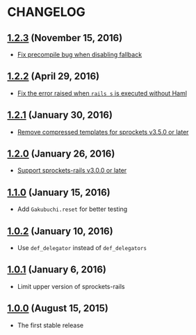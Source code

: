 # CHANGELOG
## [1.2.3](https://github.com/yasaichi/gakubuchi/releases/tag/v1.2.3) (November 15, 2016)
* [Fix precompile bug when disabling fallback](https://github.com/yasaichi/gakubuchi/pull/8)

## [1.2.2](https://github.com/yasaichi/gakubuchi/releases/tag/v1.2.2) (April 29, 2016)
* [Fix the error raised when `rails s` is executed without Haml](https://github.com/yasaichi/gakubuchi/pull/5)

## [1.2.1](https://github.com/yasaichi/gakubuchi/releases/tag/v1.2.1) (January 30, 2016)
* [Remove compressed templates for sprockets v3.5.0 or later](https://github.com/yasaichi/gakubuchi/pull/2)

## [1.2.0](https://github.com/yasaichi/gakubuchi/releases/tag/v1.2.0) (January 26, 2016)
* [Support sprockets-rails v3.0.0 or later](https://github.com/yasaichi/gakubuchi/pull/1)

## [1.1.0](https://github.com/yasaichi/gakubuchi/releases/tag/v1.1.0) (January 15, 2016)
* Add `Gakubuchi.reset` for better testing

## [1.0.2](https://github.com/yasaichi/gakubuchi/releases/tag/v1.0.2) (January 10, 2016)
* Use `def_delegator` instead of `def_delegators`

## [1.0.1](https://github.com/yasaichi/gakubuchi/releases/tag/v1.0.1) (January 6, 2016)
* Limit upper version of sprockets-rails

## [1.0.0](https://github.com/yasaichi/gakubuchi/releases/tag/v1.0.0) (August 15, 2015)
* The first stable release
